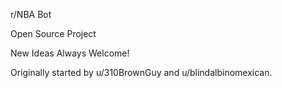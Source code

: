 r/NBA Bot

Open Source Project

New Ideas Always Welcome!

Originally started by u/310BrownGuy and u/blindalbinomexican.
